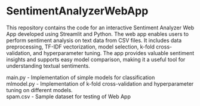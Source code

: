 # SentimentAnalyzerWebApp

This repository contains the code for an interactive Sentiment Analyzer Web App developed using Streamlit and Python. The web app enables users to perform sentiment analysis on text data from CSV files. It includes data preprocessing, TF-IDF vectorization, model selection, k-fold cross-validation, and hyperparameter tuning. The app provides valuable sentiment insights and supports easy model comparison, making it a useful tool for understanding textual sentiments.

main.py - Implementation of simple models for classification</br>
mlmodel.py - Implementation of k-fold cross-validation and hyperparameter tuning on different models.</br>
spam.csv - Sample dataset for testing of Web App
